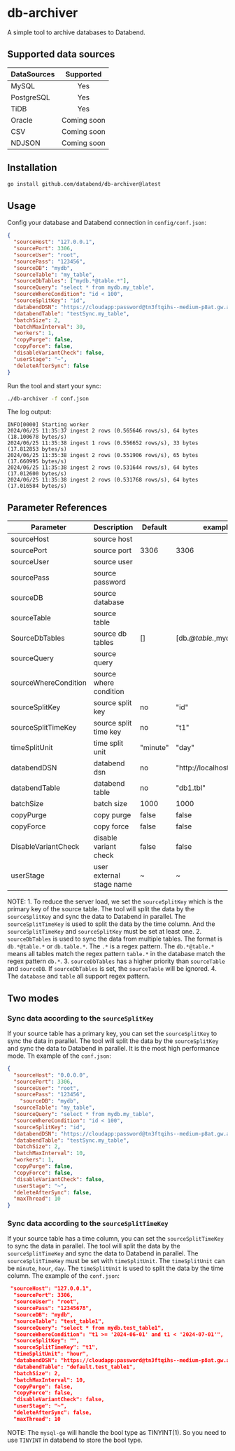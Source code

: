 # db-archiver
A simple tool to archive databases to Databend.

## Supported data sources
| DataSources |  Supported  |
|:------------|:-----------:|
| MySQL       |     Yes     |
| PostgreSQL  |     Yes     |
| TiDB        |     Yes     |
| Oracle      | Coming soon |
| CSV         | Coming soon |
| NDJSON      | Coming soon |


## Installation
```bash
go install github.com/databend/db-archiver@latest
```

## Usage

Config your database and Databend connection in `config/conf.json`:
```json
{
  "sourceHost": "127.0.0.1",
  "sourcePort": 3306,
  "sourceUser": "root",
  "sourcePass": "123456",
  "sourceDB": "mydb",
  "sourceTable": "my_table",
  "sourceDbTables": ["mydb.*@table.*"],
  "sourceQuery": "select * from mydb.my_table",
  "sourceWhereCondition": "id < 100",
  "sourceSplitKey": "id",
  "databendDSN": "https://cloudapp:password@tn3ftqihs--medium-p8at.gw.aws-us-east-2.default.databend.com:443",
  "databendTable": "testSync.my_table",
  "batchSize": 2,
  "batchMaxInterval": 30,
  "workers": 1,
  "copyPurge": false,
  "copyForce": false,
  "disableVariantCheck": false,
  "userStage": "~",
  "deleteAfterSync": false
}

```

Run the tool and start your sync:
```bash
./db-archiver -f conf.json
```

The log output:
```
INFO[0000] Starting worker              
2024/06/25 11:35:37 ingest 2 rows (0.565646 rows/s), 64 bytes (18.100678 bytes/s)
2024/06/25 11:35:38 ingest 1 rows (0.556652 rows/s), 33 bytes (17.812853 bytes/s)
2024/06/25 11:35:38 ingest 2 rows (0.551906 rows/s), 65 bytes (17.660995 bytes/s)
2024/06/25 11:35:38 ingest 2 rows (0.531644 rows/s), 64 bytes (17.012600 bytes/s)
2024/06/25 11:35:38 ingest 2 rows (0.531768 rows/s), 64 bytes (17.016584 bytes/s)
```


## Parameter References
| Parameter            | Description              | Default  | example                       | required |
|----------------------|--------------------------|----------|-------------------------------|----------|
| sourceHost           | source host              |          |                               | true     |
| sourcePort           | source port              | 3306     | 3306                          | true     |
| sourceUser           | source user              |          |                               | true     |
| sourcePass           | source password          |          |                               | true     |
| sourceDB             | source database          |          |                               | true     |
| sourceTable          | source table             |          |                               | true     |
| SourceDbTables       | source db tables         | []       | [db.*@table.*,mydb.*.table.*] | false    |
| sourceQuery          | source query             |          |                               | true     |
| sourceWhereCondition | source where condition   |          |                               | false    |
| sourceSplitKey       | source split key         | no       | "id"                          | false    |
| sourceSplitTimeKey   | source split time key    | no       | "t1"                          | false    |
| timeSplitUnit        | time split unit          | "minute" | "day"                         | false    |
| databendDSN          | databend dsn             | no       | "http://localhost:8000"       | true     |
| databendTable        | databend table           | no       | "db1.tbl"                     | true     |
| batchSize            | batch size               | 1000     | 1000                          | false    |
| copyPurge            | copy purge               | false    | false                         | false    |
| copyForce            | copy force               | false    | false                         | false    |
| DisableVariantCheck  | disable variant check    | false    | false                         | false    |
| userStage            | user external stage name | ~        | ~                             | false    |

NOTE: 1. To reduce the server load, we set the `sourceSplitKey` which is the primary key of the source table. The tool will split the data by the `sourceSplitKey` and sync the data to Databend in parallel.
The `sourceSplitTimeKey` is used to split the data by the time column. And the `sourceSplitTimeKey` and `sourceSplitKey` must be set at least one.
2. `sourceDbTables` is used to sync the data from multiple tables. The format is `db.*@table.*` or `db.table.*`. The `.*` is a regex pattern. The `db.*@table.*` means all tables match the regex pattern `table.*` in the database match the regex pattern `db.*`. 
3. `sourceDbTables` has a higher priority than `sourceTable` and `sourceDB`. If `sourceDbTables` is set, the `sourceTable` will be ignored.
4. The `database` and `table` all support regex pattern. 


## Two modes
### Sync data according to the `sourceSplitKey`
If your source table has a primary key, you can set the `sourceSplitKey` to sync the data in parallel. The tool will split the data by the `sourceSplitKey` and sync the data to Databend in parallel.
It is the most high performance mode.
Th example of the `conf.json`:
```json
{
  "sourceHost": "0.0.0.0",
  "sourcePort": 3306,
  "sourceUser": "root",
  "sourcePass": "123456",
    "sourceDB": "mydb",
  "sourceTable": "my_table",
  "sourceQuery": "select * from mydb.my_table",
  "sourceWhereCondition": "id < 100",
  "sourceSplitKey": "id",
  "databendDSN": "https://cloudapp:password@tn3ftqihs--medium-p8at.gw.aws-us-east-2.default.databend.com:443",
  "databendTable": "testSync.my_table",
  "batchSize": 2,
  "batchMaxInterval": 10,
  "workers": 1,
  "copyPurge": false,
  "copyForce": false,
  "disableVariantCheck": false,
  "userStage": "~",
  "deleteAfterSync": false,
  "maxThread": 10
}
```

### Sync data according to the `sourceSplitTimeKey`
If your source table has a time column, you can set the `sourceSplitTimeKey` to sync the data in parallel. The tool will split the data by the `sourceSplitTimeKey` and sync the data to Databend in parallel.
The `sourceSplitTimeKey` must be set with `timeSplitUnit`. The `timeSplitUnit` can be `minute`, `hour`, `day`. The `timeSplitUnit` is used to split the data by the time column.
The example of the `conf.json`:
```json
 "sourceHost": "127.0.0.1",
  "sourcePort": 3306,
  "sourceUser": "root",
  "sourcePass": "12345678",
  "sourceDB": "mydb",
  "sourceTable": "test_table1",
  "sourceQuery": "select * from mydb.test_table1",
  "sourceWhereCondition": "t1 >= '2024-06-01' and t1 < '2024-07-01'",
  "sourceSplitKey": "",
  "sourceSplitTimeKey": "t1",
  "timeSplitUnit": "hour",
  "databendDSN": "https://cloudapp:password@tn3ftqihs--medium-p8at.gw.aws-us-east-2.default.databend.com:443",
  "databendTable": "default.test_table1",
  "batchSize": 2,
  "batchMaxInterval": 10,
  "copyPurge": false,
  "copyForce": false,
  "disableVariantCheck": false,
  "userStage": "~",
  "deleteAfterSync": false,
  "maxThread": 10
```


NOTE: The `mysql-go` will handle the bool type as TINYINT(1). So you need to use `TINYINT` in databend to store the bool type.